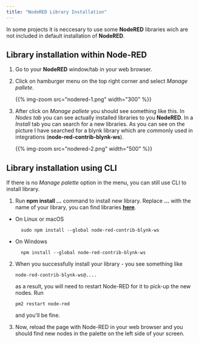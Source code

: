 ```yaml
---
title: "NodeRED Library Installation"
---
```

In some projects it is neccesary to use some **NodeRED** libraries wich are not included in default installation of **NodeRED**.

## Library installation within Node-RED

1. Go to your **NodeRED** window/tab in your web browser.

2. Click on hamburger menu on the top right corner and select *Manage pallete*.

    {{% img-zoom src="nodered-1.png" width="300" %}}

3. After click on *Manage pallete* you should see something like this. In *Nodes tab* you can see actually installed libraries to you **NodeRED**. In a *Install* tab you can search for a new libraries. As you can see on the picture I have searched for a blynk library which are commonly used in integrations (**node-red-contrib-blynk-ws**).

    {{% img-zoom src="nodered-2.png" width="500" %}}

## Library installation using CLI
If there is no *Manage palette* option in the menu, you can still use CLI to install library.

1. Run **npm install ...** command to install new library. Replace **...** with the name of your library, you can find libraries **[here](https://flows.nodered.org/ "Node-RED Library")**.

* On Linux or macOS

        sudo npm install --global node-red-contrib-blynk-ws

* On Windows

        npm install --global node-red-contrib-blynk-ws

2. When you successfully install your library - you see something like

    `node-red-contrib-blynk-ws@....`

    as a result, you will need to restart Node-RED for it to pick-up the new nodes.
    Run

    `pm2 restart node-red`

    and you'll be fine.

3. Now, reload the page with Node-RED in your web browser and you should find new nodes in the palette on the left side of your screen.
